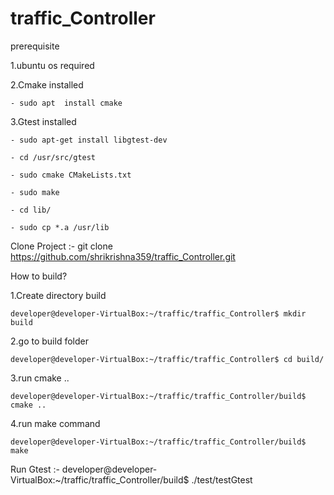 # traffic_Controller

prerequisite

1.ubuntu os required

2.Cmake installed

	- sudo apt  install cmake
 
3.Gtest installed

	- sudo apt-get install libgtest-dev
 
	- cd /usr/src/gtest
 
	- sudo cmake CMakeLists.txt
 
	- sudo make
 
	- cd lib/
 
	- sudo cp *.a /usr/lib
 

Clone Project :- git clone https://github.com/shrikrishna359/traffic_Controller.git

How to build?

1.Create directory build

	developer@developer-VirtualBox:~/traffic/traffic_Controller$ mkdir build

2.go to build folder

	developer@developer-VirtualBox:~/traffic/traffic_Controller$ cd build/
	
3.run cmake ..

	developer@developer-VirtualBox:~/traffic/traffic_Controller/build$ cmake ..

4.run make command

	developer@developer-VirtualBox:~/traffic/traffic_Controller/build$ make
	
Run Gtest :- developer@developer-VirtualBox:~/traffic/traffic_Controller/build$ ./test/testGtest



